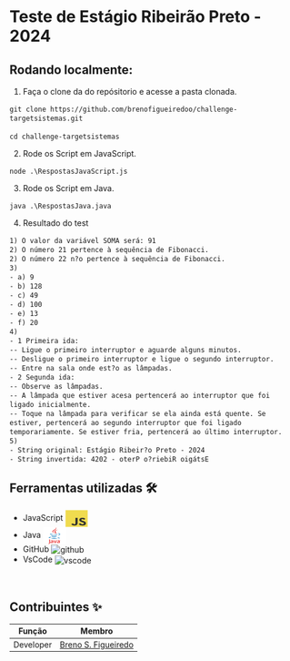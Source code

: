 # Teste de Estágio Ribeirão Preto - 2024

## Rodando localmente:

1. Faça o clone da do repósitorio e acesse a pasta clonada.

```shell
git clone https://github.com/brenofigueiredoo/challenge-targetsistemas.git

cd challenge-targetsistemas
```

2. Rode os Script em JavaScript.

```
node .\RespostasJavaScript.js
```

3. Rode os Script em Java.

```
java .\RespostasJava.java
```

4. Resultado do test

```
1) O valor da variável SOMA será: 91
2) O número 21 pertence à sequência de Fibonacci.
2) O número 22 n?o pertence à sequência de Fibonacci.
3)
- a) 9
- b) 128
- c) 49
- d) 100
- e) 13
- f) 20
4)
- 1 Primeira ida:
-- Ligue o primeiro interruptor e aguarde alguns minutos.
-- Desligue o primeiro interruptor e ligue o segundo interruptor.
-- Entre na sala onde est?o as lâmpadas.
- 2 Segunda ida:
-- Observe as lâmpadas.
-- A lâmpada que estiver acesa pertencerá ao interruptor que foi ligado inicialmente.
-- Toque na lâmpada para verificar se ela ainda está quente. Se estiver, pertencerá ao segundo interruptor que foi ligado temporariamente. Se estiver fria, pertencerá ao último interruptor.
5)
- String original: Estágio Ribeir?o Preto - 2024
- String invertida: 4202 - oterP o?riebiR oigátsE
```

## Ferramentas utilizadas 🛠

- JavaScript <img align="center" alt="JavaScript" height="30" width="40" src="https://github.com/devicons/devicon/blob/master/icons/javascript/javascript-original.svg">
- Java <img align="center" alt="Java" height="30" width="40" src="https://github.com/devicons/devicon/blob/master/icons/java/java-original-wordmark.svg">
- GitHub <img align="center" alt="github" height="30" width="40" src="https://cdn.jsdelivr.net/gh/devicons/devicon/icons/github/github-original.svg">
- VsCode <img align="center" alt="vscode" height="30" width="40" src="https://cdn.jsdelivr.net/gh/devicons/devicon/icons/vscode/vscode-original.svg">

&nbsp;

## Contribuintes ✨

| Função    | Membro                                                               |
| --------- | -------------------------------------------------------------------- |
| Developer | [Breno S. Figueiredo](https://www.linkedin.com/in/brenosfigueiredo/) |

&nbsp;
